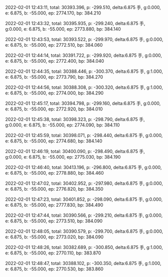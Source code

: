 2022-02-01 12:43:11, total: 30393.396, p: -299.510, delta:6.875 手, g:0.000, e: 6.875, b: -55.000, ep: 2774.170, bp: 384.210

2022-02-01 12:43:32, total: 30395.935, p: -299.240, delta:6.875 手, g:0.000, e: 6.875, b: -55.000, ep: 2773.880, bp: 384.140

2022-02-01 12:43:53, total: 30393.522, p: -299.970, delta:6.875 手, g:0.000, e: 6.875, b: -55.000, ep: 2772.510, bp: 384.060

2022-02-01 12:44:14, total: 30391.722, p: -299.920, delta:6.875 手, g:0.000, e: 6.875, b: -55.000, ep: 2772.400, bp: 384.040

2022-02-01 12:44:35, total: 30388.446, p: -300.370, delta:6.875 手, g:1.000, e: 6.875, b: -55.000, ep: 2773.790, bp: 384.270

2022-02-01 12:44:56, total: 30388.308, p: -300.320, delta:6.875 手, g:1.000, e: 6.875, b: -55.000, ep: 2774.000, bp: 384.290

2022-02-01 12:45:17, total: 30394.798, p: -299.160, delta:6.875 手, g:0.000, e: 6.875, b: -55.000, ep: 2772.920, bp: 384.010

2022-02-01 12:45:38, total: 30398.323, p: -298.790, delta:6.875 手, g:0.000, e: 6.875, b: -55.000, ep: 2774.090, bp: 384.110

2022-02-01 12:45:59, total: 30398.071, p: -298.440, delta:6.875 手, g:0.000, e: 6.875, b: -55.000, ep: 2774.680, bp: 384.140

2022-02-01 12:46:19, total: 30400.090, p: -298.490, delta:6.875 手, g:0.000, e: 6.875, b: -55.000, ep: 2775.030, bp: 384.190

2022-02-01 12:46:40, total: 30413.196, p: -296.800, delta:6.875 手, g:0.000, e: 6.875, b: -55.000, ep: 2778.880, bp: 384.460

2022-02-01 12:47:02, total: 30402.952, p: -297.980, delta:6.875 手, g:0.000, e: 6.875, b: -55.000, ep: 2776.820, bp: 384.350

2022-02-01 12:47:23, total: 30401.852, p: -298.090, delta:6.875 手, g:0.000, e: 6.875, b: -55.000, ep: 2777.830, bp: 384.490

2022-02-01 12:47:44, total: 30390.566, p: -299.210, delta:6.875 手, g:0.000, e: 6.875, b: -55.000, ep: 2773.510, bp: 384.090

2022-02-01 12:48:05, total: 30390.579, p: -299.700, delta:6.875 手, g:0.000, e: 6.875, b: -55.000, ep: 2773.020, bp: 384.090

2022-02-01 12:48:26, total: 30382.689, p: -300.850, delta:6.875 手, g:1.000, e: 6.875, b: -55.000, ep: 2770.110, bp: 383.870

2022-02-01 12:48:47, total: 30388.102, p: -300.350, delta:6.875 手, g:1.000, e: 6.875, b: -55.000, ep: 2770.530, bp: 383.860